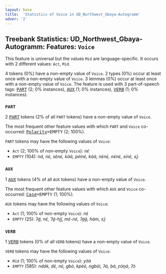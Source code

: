 ```yaml
---
layout: base
title:  'Statistics of Voice in UD_Northwest_Gbaya-Autogramm'
udver: '2'
---
```


## Treebank Statistics: UD_Northwest_Gbaya-Autogramm: Features: `Voice`

This feature is universal but the values `Mid` are language-specific.
It occurs with 2 different values: `Act`, `Mid`.

4 tokens (0%) have a non-empty value of `Voice`.
2 types (0%) occur at least once with a non-empty value of `Voice`.
3 lemmas (0%) occur at least once with a non-empty value of `Voice`.
The feature is used with 3 part-of-speech tags: <tt><a href="gya_autogramm-pos-PART.html">PART</a></tt> (2; 0% instances), <tt><a href="gya_autogramm-pos-AUX.html">AUX</a></tt> (1; 0% instances), <tt><a href="gya_autogramm-pos-VERB.html">VERB</a></tt> (1; 0% instances).

### `PART`

2 <tt><a href="gya_autogramm-pos-PART.html">PART</a></tt> tokens (2% of all `PART` tokens) have a non-empty value of `Voice`.

The most frequent other feature values with which `PART` and `Voice` co-occurred: <tt><a href="gya_autogramm-feat-Polarity.html">Polarity</a></tt><tt>=EMPTY</tt> (2; 100%).

`PART` tokens may have the following values of `Voice`:

* `Act` (2; 100% of non-empty `Voice`): <em>nɛ́</em>
* `EMPTY` (104): <em>ná, nɛ̀, sɛ̀nɛ́, kàá, péínɛ́, kàà, nɛ̀nɛ́, nɛ́nɛ́, sínɛ́, sɔ̰́</em>

### `AUX`

1 <tt><a href="gya_autogramm-pos-AUX.html">AUX</a></tt> tokens (4% of all `AUX` tokens) have a non-empty value of `Voice`.

The most frequent other feature values with which `AUX` and `Voice` co-occurred: <tt><a href="gya_autogramm-feat-Case.html">Case</a></tt><tt>=EMPTY</tt> (1; 100%).

`AUX` tokens may have the following values of `Voice`:

* `Act` (1; 100% of non-empty `Voice`): <em>nɛ́</em>
* `EMPTY` (25): <em>ʔá̰, nɛ́, ʔá̰-hı̰̀ı̰́, mɛ̀-nɛ́, ʔá̰à̰, hám, sɔ̰́</em>

### `VERB`

1 <tt><a href="gya_autogramm-pos-VERB.html">VERB</a></tt> tokens (0% of all `VERB` tokens) have a non-empty value of `Voice`.

`VERB` tokens may have the following values of `Voice`:

* `Mid` (1; 100% of non-empty `Voice`): <em>yɔ̀á</em>
* `EMPTY` (585): <em>ndák, dɛ́, nɛ́, gbó, kpèè, ngbòì, ʔá, bá, ɲɔ̀ŋá, ʔɔ́</em>

